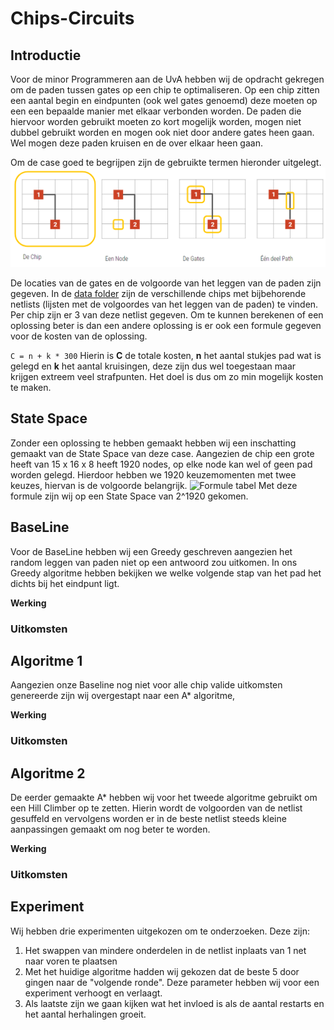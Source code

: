 # Chips-Circuits

## Introductie
Voor de minor Programmeren aan de UvA hebben wij de opdracht gekregen om de paden tussen gates op een chip te optimaliseren. Op een chip zitten een aantal begin en eindpunten (ook wel gates genoemd) deze moeten op een een bepaalde manier met elkaar verbonden worden. De paden die hiervoor worden gebruikt moeten zo kort mogelijk worden, mogen niet dubbel gebruikt worden en mogen ook niet door andere gates heen gaan. Wel mogen deze paden kruisen en de over elkaar heen gaan.

Om de case goed te begrijpen zijn de gebruikte termen hieronder uitgelegt.
![Terminologie](doc/terminologie_chips&circuts.PNG)

De locaties van de gates en de volgoorde van het leggen van de paden zijn gegeven. In de [data folder](data) zijn de verschillende chips met bijbehorende netlists (lijsten met de volgoordes van het leggen van de paden) te vinden. Per chip zijn er 3 van deze netlist gegeven. Om te kunnen berekenen of een oplossing beter is dan een andere oplossing is er ook een formule gegeven voor de kosten van de oplossing.

```C = n + k * 300``` Hierin is **C** de totale kosten, **n** het aantal stukjes pad wat is gelegd en **k** het aantal kruisingen, deze zijn dus wel toegestaan maar krijgen extreem veel strafpunten. Het doel is dus om zo min mogelijk kosten te maken.

## State Space
Zonder een oplossing te hebben gemaakt hebben wij een inschatting gemaakt van de State Space van deze case. 
Aangezien de chip een grote heeft van 15 x 16 x 8 heeft 1920 nodes, op elke node kan wel of geen pad worden gelegd. Hierdoor hebben we 1920 keuzemomenten met twee keuzes, hiervan is de volgoorde belangrijk. ![Formule tabel](doc/formule.PNG) Met deze formule zijn wij op een State Space van 2^1920 gekomen. 

## BaseLine
Voor de BaseLine hebben wij een Greedy geschreven aangezien het random leggen van paden niet op een antwoord zou uitkomen. In ons Greedy algoritme hebben bekijken we welke volgende stap van het pad het dichts bij het eindpunt ligt. 

**Werking**

### Uitkomsten


## Algoritme 1
Aangezien onze Baseline nog niet voor alle chip valide uitkomsten genereerde zijn wij overgestapt naar een A* algoritme, 

**Werking**

### Uitkomsten

## Algoritme 2
De eerder gemaakte A* hebben wij voor het tweede algoritme gebruikt om een Hill Climber op te zetten. Hierin wordt de volgoorden van de netlist gesuffeld en vervolgens worden er in de beste netlist steeds kleine aanpassingen gemaakt om nog beter te worden.

**Werking**

### Uitkomsten

## Experiment
Wij hebben drie experimenten uitgekozen om te onderzoeken. Deze zijn:
1. Het swappen van mindere onderdelen in de netlist inplaats van 1 net naar voren te plaatsen
2. Met het huidige algoritme hadden wij gekozen dat de beste 5 door gingen naar de "volgende ronde". Deze parameter hebben wij voor een experiment verhoogt en verlaagt.
3. Als laatste zijn we gaan kijken wat het invloed is als de aantal restarts en het aantal herhalingen groeit. 
